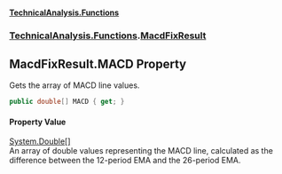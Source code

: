 #### [TechnicalAnalysis\.Functions](Atypical.TechnicalAnalysis.Functions.md 'Atypical\.TechnicalAnalysis\.Functions')
### [TechnicalAnalysis\.Functions](Atypical.TechnicalAnalysis.Functions.md#TechnicalAnalysis.Functions 'TechnicalAnalysis\.Functions').[MacdFixResult](MacdFixResult.md 'TechnicalAnalysis\.Functions\.MacdFixResult')

## MacdFixResult\.MACD Property

Gets the array of MACD line values\.

```csharp
public double[] MACD { get; }
```

#### Property Value
[System\.Double](https://docs.microsoft.com/en-us/dotnet/api/System.Double 'System\.Double')[\[\]](https://docs.microsoft.com/en-us/dotnet/api/System.Array 'System\.Array')  
An array of double values representing the MACD line, calculated as the difference
between the 12\-period EMA and the 26\-period EMA\.